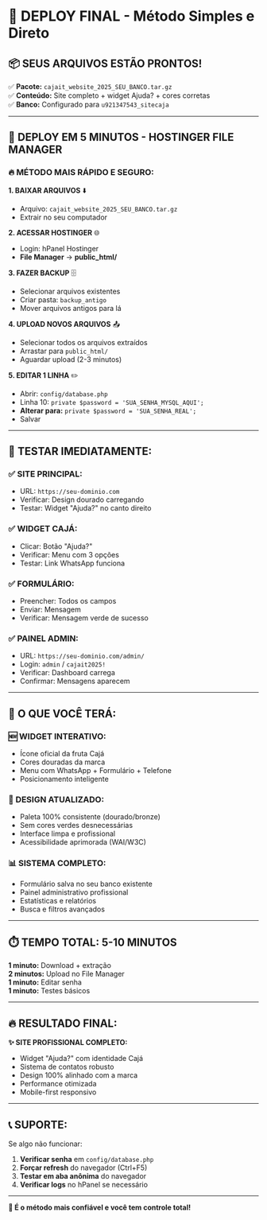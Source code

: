 # 🚀 DEPLOY FINAL - Método Simples e Direto

## 📦 **SEUS ARQUIVOS ESTÃO PRONTOS!**

✅ **Pacote:** `cajait_website_2025_SEU_BANCO.tar.gz`  
✅ **Conteúdo:** Site completo + widget Ajuda? + cores corretas  
✅ **Banco:** Configurado para `u921347543_sitecaja`  

---

## 🎯 **DEPLOY EM 5 MINUTOS - HOSTINGER FILE MANAGER**

### **🔥 MÉTODO MAIS RÁPIDO E SEGURO:**

**1. BAIXAR ARQUIVOS** ⬇️
- Arquivo: `cajait_website_2025_SEU_BANCO.tar.gz`
- Extrair no seu computador

**2. ACESSAR HOSTINGER** 🌐
- Login: hPanel Hostinger
- **File Manager** → **public_html/**

**3. FAZER BACKUP** 🗄️
- Selecionar arquivos existentes
- Criar pasta: `backup_antigo`
- Mover arquivos antigos para lá

**4. UPLOAD NOVOS ARQUIVOS** 📤
- Selecionar todos os arquivos extraídos
- Arrastar para `public_html/`
- Aguardar upload (2-3 minutos)

**5. EDITAR 1 LINHA** ✏️
- Abrir: `config/database.php`
- Linha 10: `private $password = 'SUA_SENHA_MYSQL_AQUI';`
- **Alterar para:** `private $password = 'SUA_SENHA_REAL';`
- Salvar

---

## 🧪 **TESTAR IMEDIATAMENTE:**

### **✅ SITE PRINCIPAL:**
- URL: `https://seu-dominio.com`
- Verificar: Design dourado carregando
- Testar: Widget "Ajuda?" no canto direito

### **✅ WIDGET CAJÁ:**
- Clicar: Botão "Ajuda?" 
- Verificar: Menu com 3 opções
- Testar: Link WhatsApp funciona

### **✅ FORMULÁRIO:**
- Preencher: Todos os campos
- Enviar: Mensagem
- Verificar: Mensagem verde de sucesso

### **✅ PAINEL ADMIN:**
- URL: `https://seu-dominio.com/admin/`
- Login: `admin` / `cajait2025!`
- Verificar: Dashboard carrega
- Confirmar: Mensagens aparecem

---

## 🎨 **O QUE VOCÊ TERÁ:**

### **🆕 WIDGET INTERATIVO:**
- Ícone oficial da fruta Cajá
- Cores douradas da marca
- Menu com WhatsApp + Formulário + Telefone
- Posicionamento inteligente

### **🎯 DESIGN ATUALIZADO:**
- Paleta 100% consistente (dourado/bronze)
- Sem cores verdes desnecessárias  
- Interface limpa e profissional
- Acessibilidade aprimorada (WAI/W3C)

### **📊 SISTEMA COMPLETO:**
- Formulário salva no seu banco existente
- Painel administrativo profissional
- Estatísticas e relatórios
- Busca e filtros avançados

---

## ⏱️ **TEMPO TOTAL: 5-10 MINUTOS**

**1 minuto:** Download + extração  
**2 minutos:** Upload no File Manager  
**1 minuto:** Editar senha  
**1 minuto:** Testes básicos  

---

## 🔥 **RESULTADO FINAL:**

**✨ SITE PROFISSIONAL COMPLETO:**
- Widget "Ajuda?" com identidade Cajá
- Sistema de contatos robusto
- Design 100% alinhado com a marca
- Performance otimizada
- Mobile-first responsivo

---

## 📞 **SUPORTE:**

Se algo não funcionar:
1. **Verificar senha** em `config/database.php`
2. **Forçar refresh** do navegador (Ctrl+F5)
3. **Testar em aba anônima** do navegador
4. **Verificar logs** no hPanel se necessário

---

**🎯 É o método mais confiável e você tem controle total!**
